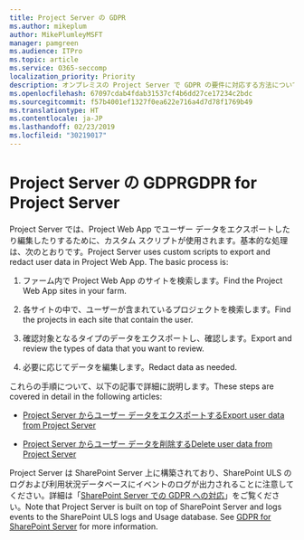 ```yaml
---
title: Project Server の GDPR
ms.author: mikeplum
author: MikePlumleyMSFT
manager: pamgreen
ms.audience: ITPro
ms.topic: article
ms.service: O365-seccomp
localization_priority: Priority
description: オンプレミスの Project Server で GDPR の要件に対応する方法について説明します。
ms.openlocfilehash: 67097cdab4fdab31537cf4b6dd27ce17234c2bdc
ms.sourcegitcommit: f57b4001ef1327f0ea622e716a4d7d78f1769b49
ms.translationtype: HT
ms.contentlocale: ja-JP
ms.lasthandoff: 02/23/2019
ms.locfileid: "30219017"
---
```

# <a name="gdpr-for-project-server"></a><span data-ttu-id="7c95d-103">Project Server の GDPR</span><span class="sxs-lookup"><span data-stu-id="7c95d-103">GDPR for Project Server</span></span>

<span data-ttu-id="7c95d-p101">Project Server では、Project Web App でユーザー データをエクスポートしたり編集したりするために、カスタム スクリプトが使用されます。基本的な処理は、次のとおりです。</span><span class="sxs-lookup"><span data-stu-id="7c95d-p101">Project Server uses custom scripts to export and redact user data in Project Web App. The basic process is:</span></span>

1.  <span data-ttu-id="7c95d-106">ファーム内で Project Web App のサイトを検索します。</span><span class="sxs-lookup"><span data-stu-id="7c95d-106">Find the Project Web App sites in your farm.</span></span>

2.  <span data-ttu-id="7c95d-107">各サイトの中で、ユーザーが含まれているプロジェクトを検索します。</span><span class="sxs-lookup"><span data-stu-id="7c95d-107">Find the projects in each site that contain the user.</span></span>

3.  <span data-ttu-id="7c95d-108">確認対象となるタイプのデータをエクスポートし、確認します。</span><span class="sxs-lookup"><span data-stu-id="7c95d-108">Export and review the types of data that you want to review.</span></span>

4.  <span data-ttu-id="7c95d-109">必要に応じてデータを編集します。</span><span class="sxs-lookup"><span data-stu-id="7c95d-109">Redact data as needed.</span></span>

<span data-ttu-id="7c95d-110">これらの手順について、以下の記事で詳細に説明します。</span><span class="sxs-lookup"><span data-stu-id="7c95d-110">These steps are covered in detail in the following articles:</span></span>

- [<span data-ttu-id="7c95d-111">Project Server からユーザー データをエクスポートする</span><span class="sxs-lookup"><span data-stu-id="7c95d-111">Export user data from Project Server</span></span>](/Project/export-user-data-from-project-server?toc=/Office365/Enterprise/toc.json)

- [<span data-ttu-id="7c95d-112">Project Server からユーザー データを削除する</span><span class="sxs-lookup"><span data-stu-id="7c95d-112">Delete user data from Project Server</span></span>](/Project/delete-user-data-from-project-server?toc=/Office365/Enterprise/toc.json)


<span data-ttu-id="7c95d-p102">Project Server は SharePoint Server 上に構築されており、SharePoint ULS のログおよび利用状況データベースにイベントのログが出力されることに注意してください。詳細は「[SharePoint Server での GDPR への対応](gdpr-for-sharepoint-server.md)」をご覧ください。</span><span class="sxs-lookup"><span data-stu-id="7c95d-p102">Note that Project Server is built on top of SharePoint Server and logs events to the SharePoint ULS logs and Usage database. See [GDPR for SharePoint Server](gdpr-for-sharepoint-server.md) for more information.</span></span>
